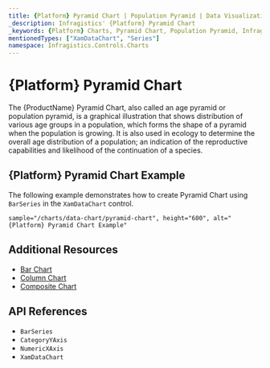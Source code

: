 ```yaml
---
title: {Platform} Pyramid Chart | Population Pyramid | Data Visualization | Infragistics
_description: Infragistics' {Platform} Pyramid Chart
_keywords: {Platform} Charts, Pyramid Chart, Population Pyramid, Infragistics
mentionedTypes: ["XamDataChart", "Series"]
namespace: Infragistics.Controls.Charts
---
```

# {Platform} Pyramid Chart

The {ProductName} Pyramid Chart, also called an age pyramid or population pyramid, is a graphical illustration that shows distribution of various age groups in a population, which forms the shape of a pyramid when the population is growing. It is also used in ecology to determine the overall age distribution of a population; an indication of the reproductive capabilities and likelihood of the continuation of a species.

## {Platform} Pyramid Chart Example

The following example demonstrates how to create Pyramid Chart using `BarSeries` in the `XamDataChart` control.

`sample="/charts/data-chart/pyramid-chart", height="600", alt="{Platform} Pyramid Chart Example"`



<div class="divider--half"></div>

## Additional Resources
- [Bar Chart](bar-chart.md)
- [Column Chart](column-chart.md)
- [Composite Chart](composite-chart.md)
<!-- - [Gantt Chart](gantt-chart.md) -->

## API References
- `BarSeries`
- `CategoryYAxis`
- `NumericXAxis`
- `XamDataChart`
